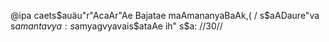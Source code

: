 @ipa caets$auäu"r"AcaAr"Ae Bajatae maAmananyaBaAk,( /
s$aADaure"va s$a mantavya: s$amyagvyavais$ataAe ih" s$a: //30//
